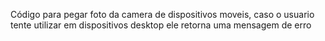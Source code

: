 Código para pegar foto da camera de dispositivos moveis, caso o usuario tente utilizar em dispositivos desktop ele retorna uma mensagem de erro
